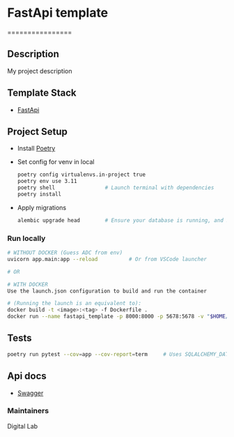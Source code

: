 # FastApi template

================

## Description

My project description

## Template Stack

- [FastApi](https://fastapi.tiangolo.com/)

## Project Setup

- Install [Poetry](https://python-poetry.org/docs/)

- Set config for venv in local

  ```sh
  poetry config virtualenvs.in-project true
  poetry env use 3.11
  poetry shell                # Launch terminal with dependencies
  poetry install
  ```

- Apply migrations

  ```sh
  alembic upgrade head        # Ensure your database is running, and SQLALCHEMY_DATABASE_URI env variable is correctly setup
  ```

### Run locally

```sh
# WITHOUT DOCKER (Guess ADC from env)
uvicorn app.main:app --reload          # Or from VSCode launcher

# OR

# WITH DOCKER
Use the launch.json configuration to build and run the container

# (Running the launch is an equivalent to):
docker build -t <image>:<tag> -f Dockerfile .
docker run --name fastapi_template -p 8000:8000 -p 5678:5678 -v "$HOME/.config/gcloud/application_default_credentials.json":/gcp/creds.json --env GOOGLE_APPLICATION_CREDENTIALS=/gcp/creds.json --env GCLOUD_PROJECT=<gcp_project_id> <image>:<tag>


```

## Tests

```sh
poetry run pytest --cov=app --cov-report=term     # Uses SQLALCHEMY_DATABASE_URI in pyproject.toml
```

## Api docs

- [Swagger](http://localhost:8000/api/docs)

### Maintainers

Digital Lab
